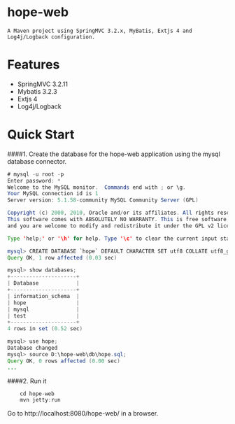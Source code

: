 hope-web
========

	A Maven project using SpringMVC 3.2.x, MyBatis, Extjs 4 and Log4j/Logback configuration.

Features
========

  * SpringMVC 3.2.11
  * Mybatis 3.2.3
  * Extjs 4
  * Log4j/Logback
  
Quick Start
========
####1. Create the database for the hope-web application using the mysql database connector.
```java
# mysql -u root -p
Enter password: *
Welcome to the MySQL monitor.  Commands end with ; or \g.
Your MySQL connection id is 1
Server version: 5.1.58-community MySQL Community Server (GPL)

Copyright (c) 2000, 2010, Oracle and/or its affiliates. All rights reserved.
This software comes with ABSOLUTELY NO WARRANTY. This is free software,
and you are welcome to modify and redistribute it under the GPL v2 license

Type 'help;' or '\h' for help. Type '\c' to clear the current input statement.

mysql> CREATE DATABASE `hope` DEFAULT CHARACTER SET utf8 COLLATE utf8_general_ci;
Query OK, 1 row affected (0.03 sec)

mysql> show databases;
+---------------------+
| Database            |
+---------------------+
| information_schema  |
| hope                |
| mysql               |
| test                |
+---------------------+
4 rows in set (0.52 sec)

mysql> use hope;
Database changed
mysql> source D:\hope-web\db\hope.sql;
Query OK, 0 rows affected (0.00 sec)
...
```
  
####2. Run it
```java
	cd hope-web
 	mvn jetty:run
```
Go to http://localhost:8080/hope-web/ in a browser.
